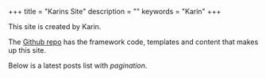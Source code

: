 +++
title = "Karins Site"
description = ""
keywords = "Karin"
+++

This site is created by Karin.

The [Github repo](https://github.com/krompaco/record-collector) has the framework code, templates and content that makes up this site.

Below is a latest posts list with _pagination_.
